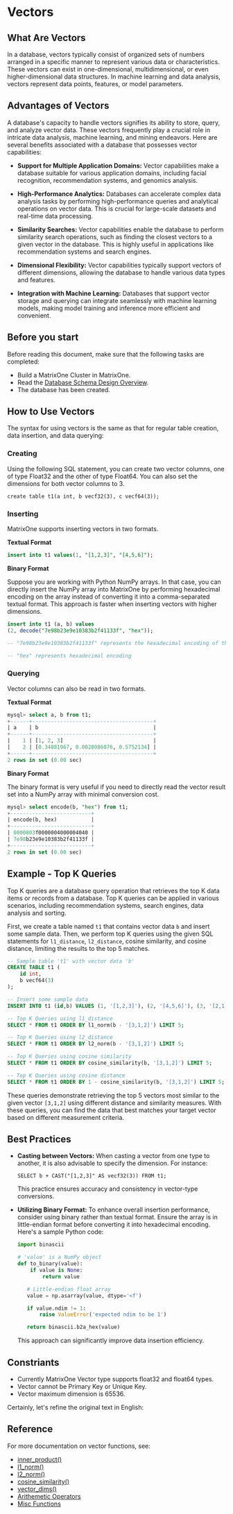 # Vectors

## What Are Vectors

In a database, vectors typically consist of organized sets of numbers arranged in a specific manner to represent various data or characteristics. These vectors can exist in one-dimensional, multidimensional, or even higher-dimensional data structures. In machine learning and data analysis, vectors represent data points, features, or model parameters.

## Advantages of Vectors

A database's capacity to handle vectors signifies its ability to store, query, and analyze vector data. These vectors frequently play a crucial role in intricate data analysis, machine learning, and mining endeavors. Here are several benefits associated with a database that possesses vector capabilities:

- **Support for Multiple Application Domains:** Vector capabilities make a database suitable for various application domains, including facial recognition, recommendation systems, and genomics analysis.

- **High-Performance Analytics:** Databases can accelerate complex data analysis tasks by performing high-performance queries and analytical operations on vector data. This is crucial for large-scale datasets and real-time data processing.

- **Similarity Searches:** Vector capabilities enable the database to perform similarity search operations, such as finding the closest vectors to a given vector in the database. This is highly useful in applications like recommendation systems and search engines.

- **Dimensional Flexibility:** Vector capabilities typically support vectors of different dimensions, allowing the database to handle various data types and features.

- **Integration with Machine Learning:** Databases that support vector storage and querying can integrate seamlessly with machine learning models, making model training and inference more efficient and convenient.

## Before you start

Before reading this document, make sure that the following tasks are completed:

- Build a MatrixOne Cluster in MatrixOne.
- Read the [Database Schema Design Overview](overview.md).
- The database has been created.

## How to Use Vectors

The syntax for using vectors is the same as that for regular table creation, data insertion, and data querying:

### Creating

Using the following SQL statement, you can create two vector columns, one of type Float32 and the other of type Float64. You can also set the dimensions for both vector columns to 3.

```
create table t1(a int, b vecf32(3), c vecf64(3));
```

### Inserting

MatrixOne supports inserting vectors in two formats.

**Textual Format**

```sql
insert into t1 values(1, "[1,2,3]", "[4,5,6]");
```

**Binary Format**

Suppose you are working with Python NumPy arrays. In that case, you can directly insert the NumPy array into MatrixOne by performing hexadecimal encoding on the array instead of converting it into a comma-separated textual format. This approach is faster when inserting vectors with higher dimensions.

```sql
insert into t1 (a, b) values
(2, decode("7e98b23e9e10383b2f41133f", "hex"));

-- "7e98b23e9e10383b2f41133f" represents the hexadecimal encoding of the little-endian []float32{0.34881967, 0.0028086076, 0.5752134}

-- "hex" represents hexadecimal encoding
```

### Querying

Vector columns can also be read in two formats.

**Textual Format**

```sql
mysql> select a, b from t1;
+------+---------------------------------------+
| a    | b                                     |
+------+---------------------------------------+
|    1 | [1, 2, 3]                             |
|    2 | [0.34881967, 0.0028086076, 0.5752134] |
+------+---------------------------------------+
2 rows in set (0.00 sec)
```

**Binary Format**

The binary format is very useful if you need to directly read the vector result set into a NumPy array with minimal conversion cost.

```sql
mysql> select encode(b, "hex") from t1;
+--------------------------+
| encode(b, hex)           |
+--------------------------+
| 0000803f0000004000004040 |
| 7e98b23e9e10383b2f41133f |
+--------------------------+
2 rows in set (0.00 sec)
```

## Example - Top K Queries

Top K queries are a database query operation that retrieves the top K data items or records from a database. Top K queries can be applied in various scenarios, including recommendation systems, search engines, data analysis and sorting.

First, we create a table named `t1` that contains vector data `b` and insert some sample data. Then, we perform top K queries using the given SQL statements for `l1_distance`, `l2_distance`, cosine similarity, and cosine distance, limiting the results to the top 5 matches.

```sql
-- Sample table 't1' with vector data 'b'
CREATE TABLE t1 (
    id int,
    b vecf64(3)
);

-- Insert some sample data
INSERT INTO t1 (id,b) VALUES (1, '[1,2,3]'), (2, '[4,5,6]'), (3, '[2,1,1]'), (4, '[7,8,9]'), (5, '[0,0,0]'), (6, '[3,1,2]');

-- Top K Queries using l1_distance
SELECT * FROM t1 ORDER BY l1_norm(b - '[3,1,2]') LIMIT 5;

-- Top K Queries using l2_distance
SELECT * FROM t1 ORDER BY l2_norm(b - '[3,1,2]') LIMIT 5;

-- Top K Queries using cosine similarity
SELECT * FROM t1 ORDER BY cosine_similarity(b, '[3,1,2]') LIMIT 5;

-- Top K Queries using cosine distance
SELECT * FROM t1 ORDER BY 1 - cosine_similarity(b, '[3,1,2]') LIMIT 5;
```

These queries demonstrate retrieving the top 5 vectors most similar to the given vector `[3,1,2]` using different distance and similarity measures. With these queries, you can find the data that best matches your target vector based on different measurement criteria.

## Best Practices

- **Casting between Vectors:** When casting a vector from one type to another, it is also advisable to specify the dimension. For instance:

    ```
    SELECT b + CAST("[1,2,3]" AS vecf32(3)) FROM t1;
    ```

    This practice ensures accuracy and consistency in vector-type conversions.

- **Utilizing Binary Format:** To enhance overall insertion performance, consider using binary rather than textual format. Ensure the array is in little-endian format before converting it into hexadecimal encoding. Here's a sample Python code:

    ```python
    import binascii
    
    # 'value' is a NumPy object
    def to_binary(value):
        if value is None:
            return value
    
       # Little-endian float array
       value = np.asarray(value, dtype='<f')

       if value.ndim != 1:
           raise ValueError('expected ndim to be 1')

       return binascii.b2a_hex(value)
    ```

    This approach can significantly improve data insertion efficiency.

## Constriants

- Currently MatrixOne Vector type supports float32 and float64 types.
- Vector cannot be Primary Key or Unique Key.
- Vector maximum dimension is 65536.

Certainly, let's refine the original text in English:

## Reference

For more documentation on vector functions, see:

- [inner_product()](../../Reference/Functions-and-Operators/1.1-Vector/inner_product.md)
- [l1_norm()](../../Reference/Functions-and-Operators/1.1-Vector/l1_norm.md)
- [l2_norm()](../../Reference/Functions-and-Operators/1.1-Vector/l2_norm.md)
- [cosine_similarity()](../../Reference/Functions-and-Operators/1.1-Vector/cosine_similarity.md)
- [vector_dims()](../../Reference/Functions-and-Operators/1.1-Vector/vector_dims.md)
- [Arithemetic Operators](../../Reference/Functions-and-Operators/1.1-Vector/arithmetic.md)
- [Misc Functions](../../Reference/Functions-and-Operators/1.1-Vector/misc.md)
